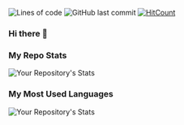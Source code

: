 ![Lines of code](https://img.shields.io/tokei/lines/github/doug-cresswell/doug-cresswell)
![GitHub last commit](https://img.shields.io/github/last-commit/doug-cresswell/doug-cresswell)
[![HitCount](http://hits.dwyl.com/doug-cresswell/doug-cresswell.svg)](http://hits.dwyl.com/doug-cresswell/doug-cresswell)


### Hi there 👋

<!--
**doug-cresswell/doug-cresswell** is a ✨ _special_ ✨ repository because its `README.md` (this file) appears on your GitHub profile.

Here are some ideas to get you started:

- 🔭 I’m currently working on ...
- 🌱 I’m currently learning ...
- 👯 I’m looking to collaborate on ...
- 🤔 I’m looking for help with ...
- 💬 Ask me about ...
- 📫 How to reach me: ...
- 😄 Pronouns: ...
- ⚡ Fun fact: ...
-->

### My Repo Stats
![Your Repository's Stats](https://github-readme-stats.vercel.app/api?username=doug-cresswell&show_icons=true)<br>

### My Most Used Languages
![Your Repository's Stats](https://github-readme-stats.vercel.app/api/top-langs/?username=doug-cresswell&theme=blue-green)
